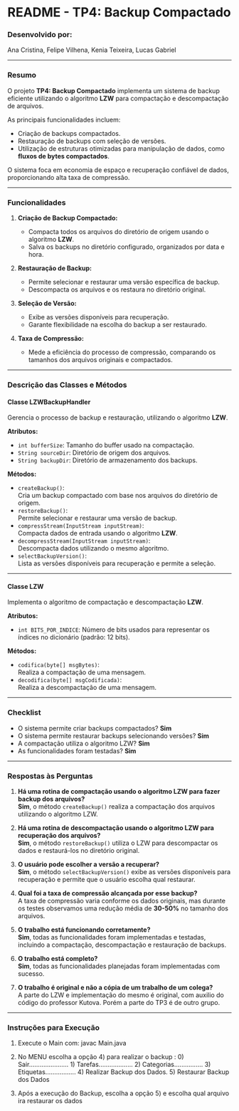 # README - **TP4: Backup Compactado**

### **Desenvolvido por:**  
Ana Cristina, Felipe Vilhena, Kenia Teixeira, Lucas Gabriel  

---

### **Resumo**  
O projeto **TP4: Backup Compactado** implementa um sistema de backup eficiente utilizando o algoritmo **LZW** para compactação e descompactação de arquivos.  

As principais funcionalidades incluem:  
- Criação de backups compactados.  
- Restauração de backups com seleção de versões.  
- Utilização de estruturas otimizadas para manipulação de dados, como **fluxos de bytes compactados**.  

O sistema foca em economia de espaço e recuperação confiável de dados, proporcionando alta taxa de compressão.

---

### **Funcionalidades**  

1. **Criação de Backup Compactado:**  
   - Compacta todos os arquivos do diretório de origem usando o algoritmo **LZW**.  
   - Salva os backups no diretório configurado, organizados por data e hora.  

2. **Restauração de Backup:**  
   - Permite selecionar e restaurar uma versão específica de backup.  
   - Descompacta os arquivos e os restaura no diretório original.  

3. **Seleção de Versão:**  
   - Exibe as versões disponíveis para recuperação.  
   - Garante flexibilidade na escolha do backup a ser restaurado.  

4. **Taxa de Compressão:**  
   - Mede a eficiência do processo de compressão, comparando os tamanhos dos arquivos originais e compactados.  

---

### **Descrição das Classes e Métodos**

#### **Classe LZWBackupHandler**  

Gerencia o processo de backup e restauração, utilizando o algoritmo **LZW**.  

**Atributos:**  
- `int bufferSize`: Tamanho do buffer usado na compactação.  
- `String sourceDir`: Diretório de origem dos arquivos.  
- `String backupDir`: Diretório de armazenamento dos backups.  

**Métodos:**  
- `createBackup()`:  
  Cria um backup compactado com base nos arquivos do diretório de origem.  
- `restoreBackup()`:  
  Permite selecionar e restaurar uma versão de backup.  
- `compressStream(InputStream inputStream)`:  
  Compacta dados de entrada usando o algoritmo **LZW**.  
- `decompressStream(InputStream inputStream)`:  
  Descompacta dados utilizando o mesmo algoritmo.  
- `selectBackupVersion()`:  
  Lista as versões disponíveis para recuperação e permite a seleção.  

---

#### **Classe LZW**  

Implementa o algoritmo de compactação e descompactação **LZW**.  

**Atributos:**  
- `int BITS_POR_INDICE`: Número de bits usados para representar os índices no dicionário (padrão: 12 bits).  

**Métodos:**  
- `codifica(byte[] msgBytes)`:  
  Realiza a compactação de uma mensagem.  
- `decodifica(byte[] msgCodificada)`:  
  Realiza a descompactação de uma mensagem.  

---

### **Checklist**  

- O sistema permite criar backups compactados? **Sim**  
- O sistema permite restaurar backups selecionando versões? **Sim**  
- A compactação utiliza o algoritmo LZW? **Sim**  
- As funcionalidades foram testadas? **Sim**  

---

### **Respostas às Perguntas**

1. **Há uma rotina de compactação usando o algoritmo LZW para fazer backup dos arquivos?**  
   **Sim**, o método `createBackup()` realiza a compactação dos arquivos utilizando o algoritmo LZW.  

2. **Há uma rotina de descompactação usando o algoritmo LZW para recuperação dos arquivos?**  
   **Sim**, o método `restoreBackup()` utiliza o LZW para descompactar os dados e restaurá-los no diretório original.  

3. **O usuário pode escolher a versão a recuperar?**  
   **Sim**, o método `selectBackupVersion()` exibe as versões disponíveis para recuperação e permite que o usuário escolha qual restaurar.  

4. **Qual foi a taxa de compressão alcançada por esse backup?**  
   A taxa de compressão varia conforme os dados originais, mas durante os testes observamos uma redução média de **30-50%** no tamanho dos arquivos.  

5. **O trabalho está funcionando corretamente?**  
   **Sim**, todas as funcionalidades foram implementadas e testadas, incluindo a compactação, descompactação e restauração de backups.  

6. **O trabalho está completo?**  
   **Sim**, todas as funcionalidades planejadas foram implementadas com sucesso.  

7. **O trabalho é original e não a cópia de um trabalho de um colega?**  
   A parte do LZW e implementação do mesmo é original, com auxilio do código do professor Kutova. Porém a parte do TP3 é de outro grupo.

--- 

### **Instruções para Execução**  

1. Execute o Main com: javac Main.java

2. No MENU escolha a opção 4) para realizar o backup : 
        0) Sair......................
        1) Tarefas...................
        2) Categorias................
        3) Etiquetas.................
        4) Realizar Backup dos Dados.
        5) Restaurar Backup dos Dados
   
3. Após a execução do Backup, escolha a opção 5) e escolha qual arquivo ira restaurar os dados 


